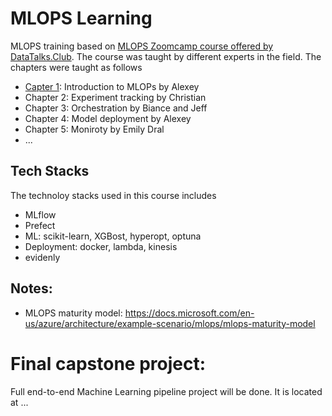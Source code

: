 # MLOPS Learning 

MLOPS training based on [MLOPS Zoomcamp course offered by DataTalks.Club](https://github.com/DataTalksClub/mlops-zoomcamp). The course was taught by different experts in the field. The chapters were taught as follows
 - [Capter 1](01-intro): Introduction to MLOPs by Alexey
 - Chapter 2: Experiment tracking by Christian 
 - Chapter 3: Orchestration by Biance and Jeff
 - Chapter 4: Model deployment by Alexey
 - Chapter 5: Moniroty by Emily Dral
 - ...

## Tech Stacks

The technoloy stacks used in this course includes
- MLflow
- Prefect
- ML: scikit-learn, XGBost, hyperopt, optuna
- Deployment: docker, lambda, kinesis
- evidenly

## Notes:
- MLOPS maturity model: https://docs.microsoft.com/en-us/azure/architecture/example-scenario/mlops/mlops-maturity-model



# Final capstone project:
Full end-to-end Machine Learning pipeline project will be done. It is located at ...
